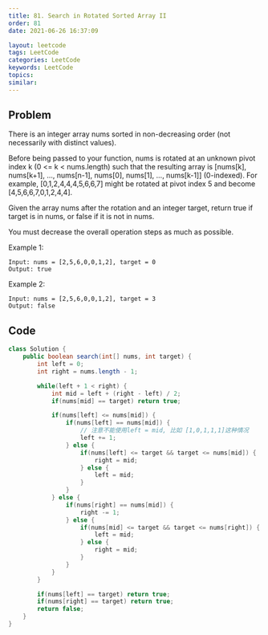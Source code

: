 ```yaml
---
title: 81. Search in Rotated Sorted Array II
order: 81
date: 2021-06-26 16:37:09

layout: leetcode
tags: LeetCode
categories: LeetCode
keywords: LeetCode
topics:
similar:
---
```


## Problem

There is an integer array nums sorted in non-decreasing order (not necessarily with distinct values).

Before being passed to your function, nums is rotated at an unknown pivot index k (0 <= k < nums.length) such that the resulting array is [nums[k], nums[k+1], ..., nums[n-1], nums[0], nums[1], ..., nums[k-1]] (0-indexed). For example, [0,1,2,4,4,4,5,6,6,7] might be rotated at pivot index 5 and become [4,5,6,6,7,0,1,2,4,4].

Given the array nums after the rotation and an integer target, return true if target is in nums, or false if it is not in nums.

You must decrease the overall operation steps as much as possible.

Example 1:

```
Input: nums = [2,5,6,0,0,1,2], target = 0
Output: true
```

Example 2:

```
Input: nums = [2,5,6,0,0,1,2], target = 3
Output: false
```

## Code

```java
class Solution {
    public boolean search(int[] nums, int target) {
        int left = 0;
        int right = nums.length - 1;

        while(left + 1 < right) {
            int mid = left + (right - left) / 2;
            if(nums[mid] == target) return true;

            if(nums[left] <= nums[mid]) {
                if(nums[left] == nums[mid]) {
                    // 注意不能使用left = mid, 比如 [1,0,1,1,1]这种情况
                    left += 1;
                } else {
                    if(nums[left] <= target && target <= nums[mid]) {
                        right = mid;
                    } else {
                        left = mid;
                    }
                }
            } else {
                if(nums[right] == nums[mid]) {
                    right -= 1;
                } else {
                    if(nums[mid] <= target && target <= nums[right]) {
                        left = mid;
                    } else {
                        right = mid;
                    }
                }
            }
        }

        if(nums[left] == target) return true;
        if(nums[right] == target) return true;
        return false;
    }
}
```
